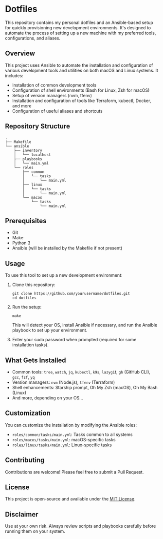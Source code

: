 # Dotfiles

This repository contains my personal dotfiles and an Ansible-based setup for quickly provisioning new development environments. It's designed to automate the process of setting up a new machine with my preferred tools, configurations, and aliases.

## Overview

This project uses Ansible to automate the installation and configuration of various development tools and utilities on both macOS and Linux systems. It includes:

- Installation of common development tools
- Configuration of shell environments (Bash for Linux, Zsh for macOS)
- Setup of version managers (nvm, tfenv)
- Installation and configuration of tools like Terraform, kubectl, Docker, and more
- Configuration of useful aliases and shortcuts

## Repository Structure

```
.
├── Makefile
└── ansible
    ├── inventory
    │   └── localhost
    ├── playbooks
    │   └── main.yml
    └── roles
        ├── common
        │   └── tasks
        │       └── main.yml
        ├── linux
        │   └── tasks
        │       └── main.yml
        └── macos
            └── tasks
                └── main.yml
```

## Prerequisites

- Git
- Make
- Python 3
- Ansible (will be installed by the Makefile if not present)

## Usage

To use this tool to set up a new development environment:

1. Clone this repository:
   ```
   git clone https://github.com/yourusername/dotfiles.git
   cd dotfiles
   ```

2. Run the setup:
   ```
   make
   ```

   This will detect your OS, install Ansible if necessary, and run the Ansible playbook to set up your environment.

3. Enter your sudo password when prompted (required for some installation tasks).

## What Gets Installed

- Common tools: `tree`, `watch`, `jq`, `kubectl`, `k9s`, `lazygi`t, `gh` (GitHub CLI), `gcc`, `fzf`, `yq`
- Version managers: `nvm` (Node.js), `tfenv` (Terraform)
- Shell enhancements: Starship prompt, Oh My Zsh (macOS), Oh My Bash (Linux)
- And more, depending on your OS...

## Customization

You can customize the installation by modifying the Ansible roles:

- `roles/common/tasks/main.yml`: Tasks common to all systems
- `roles/macos/tasks/main.yml`: macOS-specific tasks
- `roles/linux/tasks/main.yml`: Linux-specific tasks

## Contributing

Contributions are welcome! Please feel free to submit a Pull Request.

## License

This project is open-source and available under the [MIT License](LICENSE).

## Disclaimer

Use at your own risk. Always review scripts and playbooks carefully before running them on your system.

```